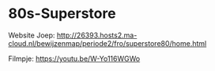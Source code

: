 # 80s-Superstore

Website Joep: http://26393.hosts2.ma-cloud.nl/bewijzenmap/periode2/fro/superstore80/home.html

Filmpje: https://youtu.be/W-Yo116WGWo
